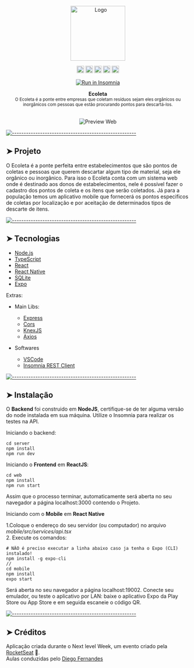<!-- ⚠️ This README has been generated from the file(s) "blueprint.md" ⚠️-->

<p align="center">
  <img src="https://raw.githubusercontent.com/DanielObara/NLW-1.0/ba807fa46c4114d0e052f5e8291624f24821278a/.github/logo.svg" alt="Logo" width="150" height="auto" />
</p>
<p align="center">
		<a href="https://img.shields.io/github/languages/count/StefanyVasc/NLW-1?style=for-the-badge"><img alt="Languagens" src="https://img.shields.io/github/languages/count/StefanyVasc/NLW-1?style=for-the-badge" height="20"/></a>
<a href="https://img.shields.io/github/repo-size/StefanyVasc/NLW-1?style=for-the-badge"><img alt="Repo Size" src="https://img.shields.io/github/repo-size/StefanyVasc/NLW-1?style=for-the-badge" height="20"/></a>
<a href="https://img.shields.io/npm/v/npm?style=for-the-badge"><img alt="Npm Version" src="https://img.shields.io/npm/v/npm?style=for-the-badge" height="20"/></a>
<a href="https://img.shields.io/github/last-commit/STefanyVasc/nlw-1?style=for-the-badge"><img alt="Commits" src="https://img.shields.io/github/last-commit/STefanyVasc/nlw-1?style=for-the-badge" height="20"/></a>
<a href="https://img.shields.io/badge/Made%20by-Stefany%20S%C3%A1-blueviolet?style=for-the-badge&logo=appveyor"><img alt="Made By" src="https://img.shields.io/badge/Made%20by-Stefany%20S%C3%A1-blueviolet?style=for-the-badge&logo=appveyor" height="20"/></a>
	</p>


<p align="center">
    <a href="https://insomnia.rest/run/?label=ecoleta&uri=https%3A%2F%2Fgithub.com%2FStefanyVasc%2FNLW-1%2Fblob%2Fmaster%2FInsomnia_2020-06-09.json" target="_blank"><img src="https://insomnia.rest/images/run.svg" alt="Run in Insomnia"></a>
</p>

<p align="center">
  <b>Ecoleta</b></br>
  <sub>O Ecoleta é a ponte entre empresas que coletam resíduos sejam eles orgânicos ou inorgânicos com pessoas que estão procurando pontos para descartá-los.<sub>
</p>

<br />


<div align="center">
  <img src="web/src/assets/web-preview.png" alt="Preview Web"></img>
</div>



[![-----------------------------------------------------](https://raw.githubusercontent.com/andreasbm/readme/master/assets/lines/rainbow.png)](#projeto)

## ➤ Projeto

O Ecoleta é a ponte perfeita entre estabelecimentos que são pontos de coletas e pessoas que querem descartar algum tipo de material, seja ele orgânico ou inorgânico. 
Para isso o Ecoleta conta com um sistema web onde é destinado aos donos de estabelecimentos, nele é possível fazer o cadastro dos pontos de coleta e os itens que serão coletados. Já para a população temos um aplicativo mobile que fornecerá os pontos especificos de coletas por localização e por aceitação de determinados tipos de descarte de itens. 




[![-----------------------------------------------------](https://raw.githubusercontent.com/andreasbm/readme/master/assets/lines/rainbow.png)](#tecnologias)

## ➤ Tecnologias

- [Node.js](https://nodejs.org/en/)
- [TypeScript]()
- [React](https://reactjs.org/)
- [React Native](https://facebook.github.io/react-native/)
- [SQLite](https://www.sqlite.org/index.html)
- [Expo](https://expo.io/)

Extras: 
  * Main Libs:
    * [Express](https://expressjs.com/pt-br/)
    * [Cors](https://www.npmjs.com/package/cors)
    * [KnexJS](http://knexjs.org/)
    * [Axios](https://github.com/axios/axios)
  
  * Softwares
    * [VSCode](https://code.visualstudio.com/)
    * [Insomnia REST Client](https://insomnia.rest/)



[![-----------------------------------------------------](https://raw.githubusercontent.com/andreasbm/readme/master/assets/lines/rainbow.png)](#instalao)

## ➤ Instalação

O **Backend** foi construido em **NodeJS**, certifique-se de ter alguma versão do node instalada em sua máquina. Utilize o Insomnia para realizar os testes na API.

Iniciando o backend: 
```
cd server
npm install
npm run dev
```

Iniciando o **Frontend** em **ReactJS**: 

```
cd web
npm install
npm run start
```

Assim que o processo terminar, automaticamente será aberta no seu navegador a página localhost:3000 contendo o Projeto.

Iniciando com o **Mobile** em **React Native**

  1.Coloque o endereço do seu servidor (ou computador) no arquivo *mobile/src/services/api.tsx*
  <br/>
  2. Execute os comandos:
   
  ```
  # NÃO é preciso executar a linha abaixo caso ja tenha o Expo (CLI) instalado!
  npm install -g expo-cli
  //
  cd mobile
  npm install
  expo start
  ```

Será aberta no seu navegador a página localhost:19002. Conecte seu emulador, ou teste o aplicativo por LAN: baixe o aplicativo Expo da Play Store ou App Store e em seguida escaneie o código QR.


[![-----------------------------------------------------](https://raw.githubusercontent.com/andreasbm/readme/master/assets/lines/rainbow.png)](#crditos-)

## ➤ Créditos 

Aplicação criada durante o Next level Week, um evento criado pela [RocketSeat](https://rocketseat.com.br/) 🚀. <br/>
Aulas conduzidas pelo [Diego Fernandes](https://github.com/diego3g)
